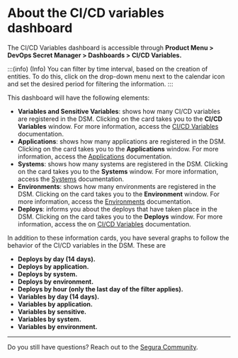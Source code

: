 # About the CI/CD variables dashboard

The CI/CD Variables dashboard is accessible through **Product Menu > DevOps Secret Manager > Dashboards > CI/CD Variables.** 

:::(info) (Info)
You can filter by time interval, based on the creation of entities. To do this, click on the drop-down menu next to the calendar icon and set the desired period for filtering the information.
:::

This dashboard will have the following elements:

* **Variables and Sensitive Variables**: shows how many CI/CD variables are registered in the DSM. Clicking on the card takes you to the **CI/CD Variables** window. For more information, access the [CI/CD Variables](/v4/docs/dsm-about-cicd) documentation.
* **Applications**: shows how many applications are registered in the DSM. Clicking on the card takes you to the **Applications** window. For more information, access the [Applications](/v4/docs/how-to-manage-an-application-in-devops-secret-manager) documentation.
* **Systems**: shows how many systems are registered in the DSM. Clicking on the card takes you to the **Systems** window. For more information, access the [Systems](/v4/docs/how-to-manage-systems) documentation.
* **Environments**: shows how many environments are registered in the DSM. Clicking on the card takes you to the **Environment** window. For more information, access the [Environments](/v4/docs/how-to-manage-environments) documentation.
* **Deploys**: informs you about the deploys that have taken place in the DSM. Clicking on the card takes you to the **Deploys** window. For more information, access the on [CI/CD Variables](/v4/docs/dsm-about-cicd) documentation.

In addition to these information cards, you have several graphs to follow the behavior of the CI/CD variables in the DSM. These are

* **Deploys by day (14 days).**
* **Deploys by application.**
* **Deploys by system.**
* **Deploys by environment.**
* **Deploys by hour (only the last day of the filter applies).**
* **Variables by day (14 days).**
* **Variables by application.**
* **Variables by sensitive.**
* **Variables by system.**
* **Variables by environment.**

---

Do you still have questions? Reach out to the [Segura Community](https://community.Segura.io/).